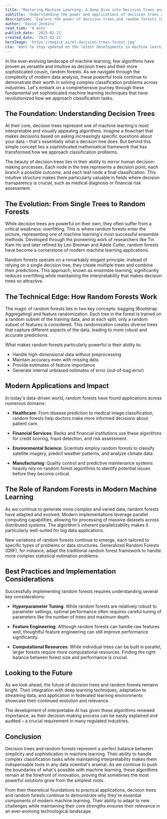 ```yaml
---
title: 'Mastering Machine Learning: A Deep Dive into Decision Trees and Random Forests for Modern Classification Tasks'
subtitle: 'Understanding the power and applications of decision trees and random forests in modern machine learning'
description: 'Explore the power of decision trees and random forests in modern machine learning. From their fundamental principles to cutting-edge applications, discover how these algorithms revolutionize classification tasks across industries while maintaining interpretability and accuracy.'
author: 'David Jenkins'
read_time: '8 mins'
publish_date: '2025-02-21'
created_date: '2025-02-21'
heroImage: 'https://magick.ai/ml-decision-trees-forest.jpg'
cta: 'Want to stay updated on the latest developments in machine learning and AI? Follow us on LinkedIn for expert insights, industry trends, and innovative applications of algorithms like decision trees and random forests.'
---
```


In the ever-evolving landscape of machine learning, few algorithms have proven as versatile and intuitive as decision trees and their more sophisticated cousin, random forests. As we navigate through the complexity of modern data analysis, these powerful tools continue to demonstrate their worth in solving complex classification problems across industries. Let's embark on a comprehensive journey through these fundamental yet sophisticated machine learning techniques that have revolutionized how we approach classification tasks.

## The Foundation: Understanding Decision Trees

At their core, decision trees represent one of machine learning's most interpretable and visually appealing algorithms. Imagine a flowchart that makes decisions based on asking increasingly specific questions about your data – that's essentially what a decision tree does. But behind this simple concept lies a sophisticated mathematical framework that has transformed how we approach classification problems.

The beauty of decision trees lies in their ability to mirror human decision-making processes. Each node in the tree represents a decision point, each branch a possible outcome, and each leaf node a final classification. This intuitive structure makes them particularly valuable in fields where decision transparency is crucial, such as medical diagnosis or financial risk assessment.

## The Evolution: From Single Trees to Random Forests

While decision trees are powerful on their own, they often suffer from a critical weakness: overfitting. This is where random forests enter the picture, representing one of machine learning's most successful ensemble methods. Developed through the pioneering work of researchers like Tin Kam Ho and later refined by Leo Breiman and Adele Cutler, random forests have become a cornerstone of modern machine learning applications.

Random forests operate on a remarkably elegant principle: instead of relying on a single decision tree, they create multiple trees and combine their predictions. This approach, known as ensemble learning, significantly reduces overfitting while maintaining the interpretability that makes decision trees so attractive.

## The Technical Edge: How Random Forests Work

The magic of random forests lies in two key concepts: bagging (Bootstrap Aggregating) and feature randomization. Each tree in the forest is trained on a random subset of the training data, and at each split, only a random subset of features is considered. This randomization creates diverse trees that capture different aspects of the data, leading to more robust and accurate predictions.

What makes random forests particularly powerful is their ability to:
- Handle high-dimensional data without preprocessing
- Maintain accuracy even with missing data
- Provide estimates of feature importance
- Generate internal unbiased estimates of error (out-of-bag error)

## Modern Applications and Impact

In today's data-driven world, random forests have found applications across numerous domains:

- **Healthcare**: From disease prediction to medical image classification, random forests help doctors make more informed decisions about patient care.

- **Financial Services**: Banks and financial institutions use these algorithms for credit scoring, fraud detection, and risk assessment.

- **Environmental Science**: Scientists employ random forests to classify satellite imagery, predict weather patterns, and analyze climate data.

- **Manufacturing**: Quality control and predictive maintenance systems heavily rely on random forest algorithms to identify potential issues before they become critical.

## The Role of Random Forests in Modern Machine Learning

As we continue to generate more complex and varied data, random forests have adapted and evolved. Modern implementations leverage parallel computing capabilities, allowing for processing of massive datasets across distributed systems. The algorithm's inherent parallelizability makes it particularly well-suited for big data applications.

New variations of random forests continue to emerge, each tailored to specific types of problems or data structures. Generalized Random Forests (GRF), for instance, adapt the traditional random forest framework to handle more complex statistical estimation problems.

## Best Practices and Implementation Considerations

Successfully implementing random forests requires understanding several key considerations:

- **Hyperparameter Tuning**: While random forests are relatively robust to parameter settings, optimal performance often requires careful tuning of parameters like the number of trees and maximum depth.

- **Feature Engineering**: Although random forests can handle raw features well, thoughtful feature engineering can still improve performance significantly.

- **Computational Resources**: While individual trees can be built in parallel, larger forests require more computational resources. Finding the right balance between forest size and performance is crucial.

## Looking to the Future

As we look ahead, the future of decision trees and random forests remains bright. Their integration with deep learning techniques, adaptation to streaming data, and application in federated learning environments showcase their continued evolution and relevance.

The development of interpretable AI has given these algorithms renewed importance, as their decision-making process can be easily explained and audited – a crucial requirement in many regulated industries.

## Conclusion

Decision trees and random forests represent a perfect balance between simplicity and sophistication in machine learning. Their ability to handle complex classification tasks while maintaining interpretability makes them indispensable tools in any data scientist's arsenal. As we continue to push the boundaries of what's possible with machine learning, these algorithms remain at the forefront of innovation, proving that sometimes the most powerful solutions grow from the simplest roots.

From their theoretical foundations to practical applications, decision trees and random forests continue to demonstrate why they're essential components of modern machine learning. Their ability to adapt to new challenges while maintaining their core strengths ensures their relevance in an ever-evolving technological landscape.